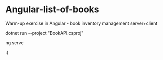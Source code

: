 # Angular-list-of-books
Warm-up exercise in Angular - book inventory management server+client


dotnet run --project "BookAPI.csproj"

ng serve

:)







